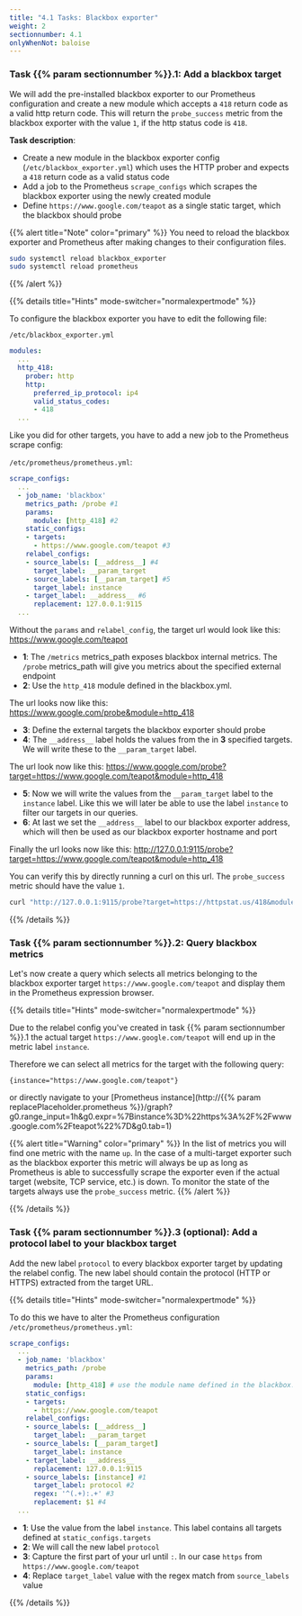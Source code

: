 ```yaml
---
title: "4.1 Tasks: Blackbox exporter"
weight: 2
sectionnumber: 4.1
onlyWhenNot: baloise
---
```


### Task {{% param sectionnumber %}}.1: Add a blackbox target

We will add the pre-installed blackbox exporter to our Prometheus configuration and create a new module which accepts a `418` return code as a valid http return code. This will return the `probe_success` metric from the blackbox exporter with the value `1`, if the http status code is `418`.

**Task description**:

* Create a new module in the blackbox exporter config (`/etc/blackbox_exporter.yml`) which uses the HTTP prober and expects a `418` return code as a valid status code
* Add a job to the Prometheus `scrape_configs` which scrapes the blackbox exporter using the newly created module
* Define `https://www.google.com/teapot` as a single static target, which the blackbox should probe

{{% alert title="Note" color="primary" %}}
You need to reload the blackbox exporter and Prometheus after making changes to their configuration files.

```bash
sudo systemctl reload blackbox_exporter
sudo systemctl reload prometheus
```

{{% /alert %}}

{{% details title="Hints" mode-switcher="normalexpertmode" %}}

To configure the blackbox exporter you have to edit the following file:

`/etc/blackbox_exporter.yml`

```yaml
modules:
  ...
  http_418:
    prober: http
    http:
      preferred_ip_protocol: ip4
      valid_status_codes:
      - 418
  ...
```

Like you did for other targets, you have to add a new job to the Prometheus scrape config:

`/etc/prometheus/prometheus.yml`:

```yaml
scrape_configs:
  ...
  - job_name: 'blackbox'
    metrics_path: /probe #1
    params:
      module: [http_418] #2
    static_configs:
    - targets:
      - https://www.google.com/teapot #3
    relabel_configs:
    - source_labels: [__address__] #4
      target_label: __param_target
    - source_labels: [__param_target] #5
      target_label: instance
    - target_label: __address__ #6
      replacement: 127.0.0.1:9115
  ...
```

Without the `params` and `relabel_config`, the target url would look like this: https://www.google.com/teapot

* **1**: The `/metrics` metrics_path exposes blackbox internal metrics. The `/probe` metrics_path will give you metrics about the specified external endpoint
* **2**: Use the `http_418` module defined in the blackbox.yml.

The url looks now like this: https://www.google.com/probe&module=http_418

* **3**: Define the external targets the blackbox exporter should probe
* **4**: The `__address__` label holds the values from the in **3** specified targets. We will write these to the `__param_target` label.

The url look now like this: https://www.google.com/probe?target=https://www.google.com/teapot&module=http_418

* **5**: Now we will write the values from the `__param_target` label to the `instance` label. Like this we will later be able to use the label `instance` to filter our targets in our queries.
* **6**: At last we set the `__address__` label to our blackbox exporter address, which will then be used as our blackbox exporter hostname and port

Finally the url looks now like this: http://127.0.0.1:9115/probe?target=https://www.google.com/teapot&module=http_418

You can verify this by directly running a curl on this url. The `probe_success` metric should have the value `1`.

```bash
curl "http://127.0.0.1:9115/probe?target=https://httpstat.us/418&module=http_418"
```

{{% /details %}}

### Task {{% param sectionnumber %}}.2: Query blackbox metrics

Let's now create a query which selects all metrics belonging to the blackbox exporter target `https://www.google.com/teapot` and display them in the Prometheus expression browser.

{{% details title="Hints" mode-switcher="normalexpertmode" %}}

Due to the relabel config you've created in task {{% param sectionnumber %}}.1 the actual target `https://www.google.com/teapot` will end up in the metric label `instance`.

Therefore we can select all metrics for the target with the following query:

```promql
{instance="https://www.google.com/teapot"}
```

or directly navigate to your [Prometheus instance](http://{{% param replacePlaceholder.prometheus %}}/graph?g0.range_input=1h&g0.expr=%7Binstance%3D%22https%3A%2F%2Fwww.google.com%2Fteapot%22%7D&g0.tab=1)


{{% alert title="Warning" color="primary" %}}
In the list of metrics you will find one metric with the name `up`. In the case of a multi-target exporter such as the blackbox exporter this metric will always be up as long as Prometheus is able to successfully scrape the exporter even if the actual target (website, TCP service, etc.) is down. To monitor the state of the targets always use the `probe_success` metric.
{{% /alert %}}

{{% /details %}}

### Task {{% param sectionnumber %}}.3 (optional): Add a protocol label to your blackbox target

Add the new label `protocol` to every blackbox exporter target by updating the relabel config. The new label should contain the protocol (HTTP or HTTPS) extracted from the target URL.

{{% details title="Hints" mode-switcher="normalexpertmode" %}}

To do this we have to alter the Prometheus configuration `/etc/prometheus/prometheus.yml`:

```yaml
scrape_configs:
  ...
  - job_name: 'blackbox'
    metrics_path: /probe
    params:
      module: [http_418] # use the module name defined in the blackbox.yml
    static_configs:
    - targets:
      - https://www.google.com/teapot
    relabel_configs:
    - source_labels: [__address__]
      target_label: __param_target
    - source_labels: [__param_target]
      target_label: instance
    - target_label: __address__
      replacement: 127.0.0.1:9115
    - source_labels: [instance] #1
      target_label: protocol #2
      regex: '^(.+):.+' #3
      replacement: $1 #4
  ...
```

* **1**: Use the value from the label `instance`. This label contains all targets defined at `static_configs.targets`
* **2**: We will call the new label `protocol`
* **3**: Capture the first part of your url until `:`. In our case `https` from `https://www.google.com/teapot`
* **4**: Replace `target_label` value with the regex match from `source_labels` value

{{% /details %}}
